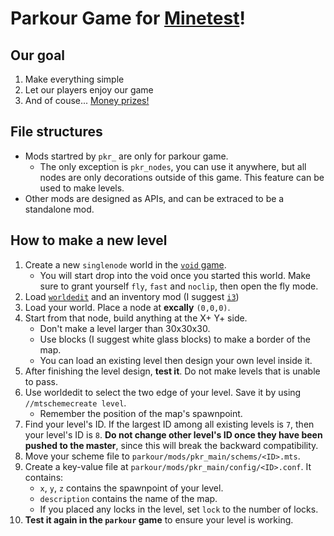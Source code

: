 # Parkour Game for [Minetest](https://minetest.net)!
## Our goal
1. Make everything simple
2. Let our players enjoy our game
3. And of couse... [Money prizes!](https://forum.minetest.net/viewtopic.php?t=27512)

## File structures
* Mods startred by `pkr_` are only for parkour game.
  * The only exception is `pkr_nodes`, you can use it anywhere, but all nodes are only decorations outside of this game. This feature can be used to make levels.
* Other mods are designed as APIs, and can be extraced to be a standalone mod.

## How to make a new level
1. Create a new `singlenode` world in the [`void` game](https://content.minetest.net/packages/Linuxdirk/void/).
   * You will start drop into the void once you started this world. Make sure to grant yourself `fly`, `fast` and `noclip`, then open the fly mode.
2. Load [`worldedit`](https://content.minetest.net/packages/sfan5/worldedit/) and an inventory mod (I suggest [`i3`](https://content.minetest.net/packages/jp/i3/))
3. Load your world. Place a node at **excally** `(0,0,0)`.
4. Start from that node, build anything at the X+ Y+ side.
   * Don't make a level larger than 30x30x30.
   * Use blocks (I suggest white glass blocks) to make a border of the map.
   * You can load an existing level then design your own level inside it.
5. After finishing the level design, **test it**. Do not make levels that is unable to pass.
6. Use worldedit to select the two edge of your level. Save it by using `//mtschemecreate level`.
   * Remember the position of the map's spawnpoint.
7. Find your level's ID. If the largest ID among all existing levels is `7`, then your level's ID is `8`. **Do not change other level's ID once they have been pushed to the master**, since this will break the backward compatibility.
8. Move your scheme file to `parkour/mods/pkr_main/schems/<ID>.mts`.
9. Create a key-value file at `parkour/mods/pkr_main/config/<ID>.conf`. It contains:
   * `x`, `y`, `z` contains the spawnpoint of your level.
   * `description` contains the name of the map.
   * If you placed any locks in the level, set `lock` to the number of locks.
10. **Test it again in the `parkour` game** to ensure your level is working.
